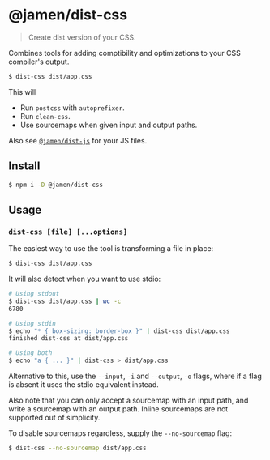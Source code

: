 
# @jamen/dist-css

> Create dist version of your CSS.

Combines tools for adding comptibility and optimizations to your CSS compiler's
output.

```sh
$ dist-css dist/app.css
```

This will

- Run `postcss` with `autoprefixer`.
- Run `clean-css`.
- Use sourcemaps when given input and output paths.

Also see [`@jamen/dist-js`](https://github.com/jamen/dist-js) for your JS files.

## Install

```sh
$ npm i -D @jamen/dist-css
```

## Usage

### `dist-css [file] [...options]`

The easiest way to use the tool is transforming a file in place:

```sh
$ dist-css dist/app.css
```

It will also detect when you want to use stdio:

```sh
# Using stdout
$ dist-css dist/app.css | wc -c
6780

# Using stdin
$ echo "* { box-sizing: border-box }" | dist-css dist/app.css
finished dist-css at dist/app.css

# Using both
$ echo "a { ... }" | dist-css > dist/app.css
```

Alternative to this, use the `--input`, `-i` and `--output`, `-o` flags, where
if a flag is absent it uses the stdio equivalent instead.

Also note that you can only accept a sourcemap with an input path, and write a
sourcemap with an output path.  Inline sourcemaps are not supported out of
simplicity.

To disable sourcemaps regardless, supply the `--no-sourcemap` flag:

```sh
$ dist-css --no-sourcemap dist/app.css
```
